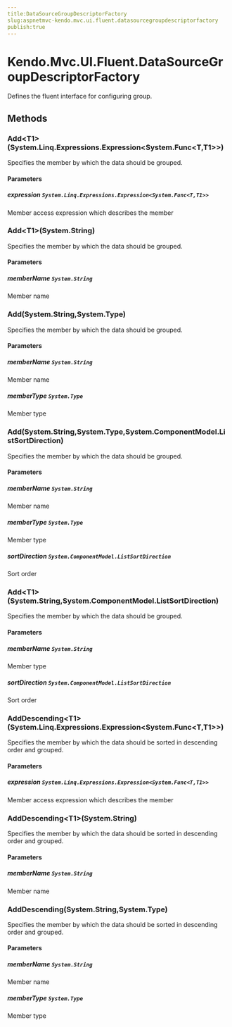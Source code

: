 ```yaml
---
title:DataSourceGroupDescriptorFactory
slug:aspnetmvc-kendo.mvc.ui.fluent.datasourcegroupdescriptorfactory
publish:true
---
```


# Kendo.Mvc.UI.Fluent.DataSourceGroupDescriptorFactory

Defines the fluent interface for configuring group.

## Methods

### Add\<T1\>(System.Linq.Expressions.Expression\<System.Func\<T,T1\>\>)
Specifies the member by which the data should be grouped.

#### Parameters

##### expression `System.Linq.Expressions.Expression<System.Func<T,T1>>`
Member access expression which describes the member

### Add\<T1\>(System.String)
Specifies the member by which the data should be grouped.

#### Parameters

##### memberName `System.String`
Member name

### Add(System.String,System.Type)
Specifies the member by which the data should be grouped.

#### Parameters

##### memberName `System.String`
Member name

##### memberType `System.Type`
Member type

### Add(System.String,System.Type,System.ComponentModel.ListSortDirection)
Specifies the member by which the data should be grouped.

#### Parameters

##### memberName `System.String`
Member name

##### memberType `System.Type`
Member type

##### sortDirection `System.ComponentModel.ListSortDirection`
Sort order

### Add\<T1\>(System.String,System.ComponentModel.ListSortDirection)
Specifies the member by which the data should be grouped.

#### Parameters

##### memberName `System.String`
Member type

##### sortDirection `System.ComponentModel.ListSortDirection`
Sort order

### AddDescending\<T1\>(System.Linq.Expressions.Expression\<System.Func\<T,T1\>\>)
Specifies the member by which the data should be sorted in descending order and grouped.

#### Parameters

##### expression `System.Linq.Expressions.Expression<System.Func<T,T1>>`
Member access expression which describes the member

### AddDescending\<T1\>(System.String)
Specifies the member by which the data should be sorted in descending order and grouped.

#### Parameters

##### memberName `System.String`
Member name

### AddDescending(System.String,System.Type)
Specifies the member by which the data should be sorted in descending order and grouped.

#### Parameters

##### memberName `System.String`
Member name

##### memberType `System.Type`
Member type